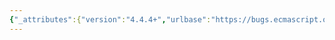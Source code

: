 ```yaml
---
{"_attributes":{"version":"4.4.4+","urlbase":"https://bugs.ecmascript.org/","maintainer":"dherman@mozilla.com"},"bug":{"bug_id":400,"creation_ts":"2012-06-17 15:54:00 -0700","short_desc":"Missing definitions","delta_ts":"2012-11-23 09:45:27 -0800","product":"Draft for 6th Edition","component":"technical issue","version":"Rev 8: June 15, 2012 Draft","rep_platform":"All","op_sys":"All","bug_status":"RESOLVED","resolution":"FIXED","priority":"Normal","bug_severity":"normal","everconfirmed":true,"reporter":{"uid":"waldron.rick","name":"Rick Waldron"},"assigned_to":{"uid":"allen","name":"Allen Wirfs-Brock"},"cc":"waldron.rick","long_desc":[{"commentid":1037,"comment_count":0,"who":{"uid":"waldron.rick","name":"Rick Waldron"},"bug_when":"2012-06-17 15:54:09 -0700","thetext":"There are a few places where the following are referred to:\n\n\n%ObjectPrototype% or ObjectPrototype\n\n%FunctionPrototype% or FunctionPrototype\n\n\n\nBut neither have a definition anywhere in the document. I understand that the definition may be implicit, but seemed worth noting since the same names aren't used ES5.1"},{"commentid":2549,"comment_count":1,"who":{"uid":"allen","name":"Allen Wirfs-Brock"},"bug_when":"2012-11-22 12:57:53 -0800","thetext":"corrected in rev 12 editor's draft.  See table in 10.3"},{"commentid":2599,"comment_count":2,"who":{"uid":"allen","name":"Allen Wirfs-Brock"},"bug_when":"2012-11-23 09:45:27 -0800","thetext":"corrected in rev 12, Nov. 22, 2012 draft"}]}}
---
```

